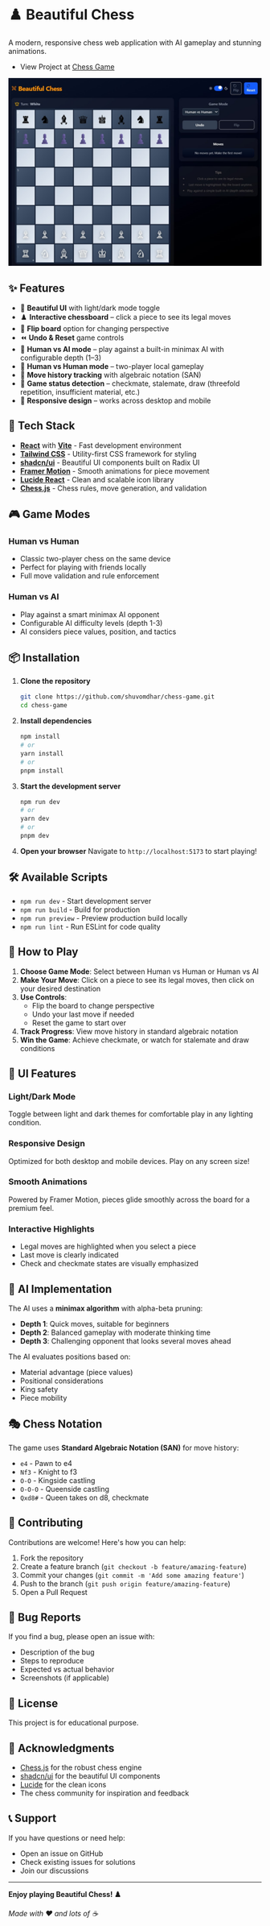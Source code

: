 # ♟️ Beautiful Chess

A modern, responsive chess web application with AI gameplay and stunning animations.

- View Project at [Chess Game](https://chess-game-m24m.onrender.com)

![Chess Game Screenshot](image.png)

## ✨ Features

- 🎨 **Beautiful UI** with light/dark mode toggle
- ♟️ **Interactive chessboard** – click a piece to see its legal moves
- 🔄 **Flip board** option for changing perspective
- ⏪ **Undo & Reset** game controls
- 🤖 **Human vs AI mode** – play against a built-in minimax AI with configurable depth (1–3)
- 👥 **Human vs Human mode** – two-player local gameplay
- 📜 **Move history tracking** with algebraic notation (SAN)
- 🏁 **Game status detection** – checkmate, stalemate, draw (threefold repetition, insufficient material, etc.)
- 📱 **Responsive design** – works across desktop and mobile

## 🚀 Tech Stack

- **[React](https://reactjs.org/)** with **[Vite](https://vitejs.dev/)** - Fast development environment
- **[Tailwind CSS](https://tailwindcss.com/)** - Utility-first CSS framework for styling
- **[shadcn/ui](https://ui.shadcn.com/)** - Beautiful UI components built on Radix UI
- **[Framer Motion](https://www.framer.com/motion/)** - Smooth animations for piece movement
- **[Lucide React](https://lucide.dev/)** - Clean and scalable icon library
- **[Chess.js](https://github.com/jhlywa/chess.js)** - Chess rules, move generation, and validation

## 🎮 Game Modes

### Human vs Human
- Classic two-player chess on the same device
- Perfect for playing with friends locally
- Full move validation and rule enforcement

### Human vs AI
- Play against a smart minimax AI opponent
- Configurable AI difficulty levels (depth 1-3)
- AI considers piece values, position, and tactics

## 📦 Installation

1. **Clone the repository**
   ```bash
   git clone https://github.com/shuvomdhar/chess-game.git
   cd chess-game
   ```

2. **Install dependencies**
   ```bash
   npm install
   # or
   yarn install
   # or
   pnpm install
   ```

3. **Start the development server**
   ```bash
   npm run dev
   # or
   yarn dev
   # or
   pnpm dev
   ```

4. **Open your browser**
   Navigate to `http://localhost:5173` to start playing!

## 🛠️ Available Scripts

- `npm run dev` - Start development server
- `npm run build` - Build for production
- `npm run preview` - Preview production build locally
- `npm run lint` - Run ESLint for code quality

## 🎯 How to Play

1. **Choose Game Mode**: Select between Human vs Human or Human vs AI
2. **Make Your Move**: Click on a piece to see its legal moves, then click on your desired destination
3. **Use Controls**: 
   - Flip the board to change perspective
   - Undo your last move if needed
   - Reset the game to start over
4. **Track Progress**: View move history in standard algebraic notation
5. **Win the Game**: Achieve checkmate, or watch for stalemate and draw conditions

## 🎨 UI Features

### Light/Dark Mode
Toggle between light and dark themes for comfortable play in any lighting condition.

### Responsive Design
Optimized for both desktop and mobile devices. Play on any screen size!

### Smooth Animations
Powered by Framer Motion, pieces glide smoothly across the board for a premium feel.

### Interactive Highlights
- Legal moves are highlighted when you select a piece
- Last move is clearly indicated
- Check and checkmate states are visually emphasized

## 🤖 AI Implementation

The AI uses a **minimax algorithm** with alpha-beta pruning:

- **Depth 1**: Quick moves, suitable for beginners
- **Depth 2**: Balanced gameplay with moderate thinking time
- **Depth 3**: Challenging opponent that looks several moves ahead

The AI evaluates positions based on:
- Material advantage (piece values)
- Positional considerations
- King safety
- Piece mobility

## 🎭 Chess Notation

The game uses **Standard Algebraic Notation (SAN)** for move history:
- `e4` - Pawn to e4
- `Nf3` - Knight to f3
- `O-O` - Kingside castling
- `O-O-O` - Queenside castling
- `Qxd8#` - Queen takes on d8, checkmate

## 🤝 Contributing

Contributions are welcome! Here's how you can help:

1. Fork the repository
2. Create a feature branch (`git checkout -b feature/amazing-feature`)
3. Commit your changes (`git commit -m 'Add some amazing feature'`)
4. Push to the branch (`git push origin feature/amazing-feature`)
5. Open a Pull Request

## 🐛 Bug Reports

If you find a bug, please open an issue with:
- Description of the bug
- Steps to reproduce
- Expected vs actual behavior
- Screenshots (if applicable)

## 📜 License

This project is for educational purpose.

## 🙏 Acknowledgments

- [Chess.js](https://github.com/jhlywa/chess.js) for the robust chess engine
- [shadcn/ui](https://ui.shadcn.com/) for the beautiful UI components
- [Lucide](https://lucide.dev/) for the clean icons
- The chess community for inspiration and feedback

## 📞 Support

If you have questions or need help:
- Open an issue on GitHub
- Check existing issues for solutions
- Join our discussions

---

**Enjoy playing Beautiful Chess! ♟️**

*Made with ❤️ and lots of ☕*